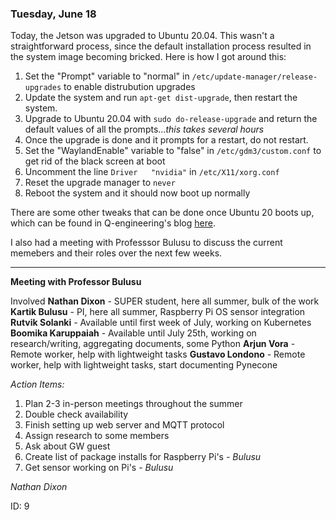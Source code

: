 ### Tuesday, June 18

Today, the Jetson was upgraded to Ubuntu 20.04. This wasn't a straightforward process, since the default installation process resulted in the system image becoming bricked. Here is how I got around this:

1. Set the "Prompt" variable to "normal" in `/etc/update-manager/release-upgrades` to enable distrubution upgrades
2. Update the system and run `apt-get dist-upgrade`, then restart the system. 
3. Upgrade to Ubuntu 20.04 with `sudo do-release-upgrade` and return the default values of all the prompts...*this takes several hours*
4. Once the upgrade is done and it prompts for a restart, do not restart. 
5. Set the "WaylandEnable" variable to "false" in `/etc/gdm3/custom.conf` to get rid of the black screen at boot
6. Uncomment the line `Driver   "nvidia"` in `/etc/X11/xorg.conf`
7. Reset the upgrade manager to `never `
8. Reboot the system and it should now boot up normally

There are some other tweaks that can be done once Ubuntu 20 boots up, which can be found in Q-engineering's blog [here](https://qengineering.eu/install-ubuntu-20.04-on-jetson-nano.html). 

I also had a meeting with Professsor Bulusu to discuss the current memebers and their roles over the next few weeks. 

------------------------------------------------------------

**Meeting with Professor Bulusu**

Involved
**Nathan Dixon** - SUPER student, here all summer, bulk of the work
**Kartik Bulusu** - PI, here all summer, Raspberry Pi OS sensor integration
**Rutvik Solanki** - Available until first week of July, working on Kubernetes
**Boomika Karuppaiah** - Available until July 25th, working on research/writing, aggregating documents, some Python
**Arjun Vora** - Remote worker, help with lightweight tasks
**Gustavo Londono** - Remote worker, help with lightweight tasks, start documenting Pynecone

*Action Items:*
1. Plan 2-3 in-person meetings throughout the summer
2. Double check availability
3. Finish setting up web server and MQTT protocol
4. Assign research to some members
5. Ask about GW guest
6. Create list of package installs for Raspberry Pi's *- Bulusu*
7. Get sensor working on Pi's *- Bulusu*

*Nathan Dixon*

ID: 9